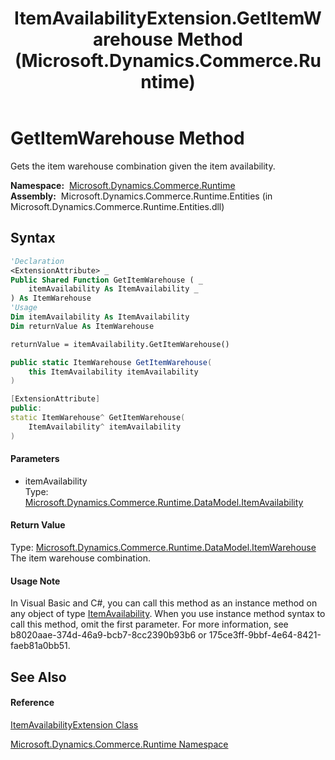 ﻿---
title: ItemAvailabilityExtension.GetItemWarehouse Method  (Microsoft.Dynamics.Commerce.Runtime)
TOCTitle: GetItemWarehouse Method
ms:assetid: M:Microsoft.Dynamics.Commerce.Runtime.ItemAvailabilityExtension.GetItemWarehouse(Microsoft.Dynamics.Commerce.Runtime.DataModel.ItemAvailability)
ms:mtpsurl: https://technet.microsoft.com/en-us/library/microsoft.dynamics.commerce.runtime.itemavailabilityextension.getitemwarehouse(v=AX.60)
ms:contentKeyID: 65320836
ms.date: 05/18/2015
mtps_version: v=AX.60
f1_keywords:
- Microsoft.Dynamics.Commerce.Runtime.ItemAvailabilityExtension.GetItemWarehouse
dev_langs:
- CSharp
- C++
- VB
---

# GetItemWarehouse Method

Gets the item warehouse combination given the item availability.

**Namespace:**  [Microsoft.Dynamics.Commerce.Runtime](microsoft-dynamics-commerce-runtime-namespace.md)  
**Assembly:**  Microsoft.Dynamics.Commerce.Runtime.Entities (in Microsoft.Dynamics.Commerce.Runtime.Entities.dll)

## Syntax

``` vb
'Declaration
<ExtensionAttribute> _
Public Shared Function GetItemWarehouse ( _
    itemAvailability As ItemAvailability _
) As ItemWarehouse
'Usage
Dim itemAvailability As ItemAvailability
Dim returnValue As ItemWarehouse

returnValue = itemAvailability.GetItemWarehouse()
```

``` csharp
public static ItemWarehouse GetItemWarehouse(
    this ItemAvailability itemAvailability
)
```

``` c++
[ExtensionAttribute]
public:
static ItemWarehouse^ GetItemWarehouse(
    ItemAvailability^ itemAvailability
)
```

#### Parameters

  - itemAvailability  
    Type: [Microsoft.Dynamics.Commerce.Runtime.DataModel.ItemAvailability](itemavailability-class-microsoft-dynamics-commerce-runtime-datamodel.md)  

#### Return Value

Type: [Microsoft.Dynamics.Commerce.Runtime.DataModel.ItemWarehouse](itemwarehouse-class-microsoft-dynamics-commerce-runtime-datamodel.md)  
The item warehouse combination.  

#### Usage Note

In Visual Basic and C\#, you can call this method as an instance method on any object of type [ItemAvailability](itemavailability-class-microsoft-dynamics-commerce-runtime-datamodel.md). When you use instance method syntax to call this method, omit the first parameter. For more information, see b8020aae-374d-46a9-bcb7-8cc2390b93b6 or 175ce3ff-9bbf-4e64-8421-faeb81a0bb51.

## See Also

#### Reference

[ItemAvailabilityExtension Class](itemavailabilityextension-class-microsoft-dynamics-commerce-runtime.md)

[Microsoft.Dynamics.Commerce.Runtime Namespace](microsoft-dynamics-commerce-runtime-namespace.md)

